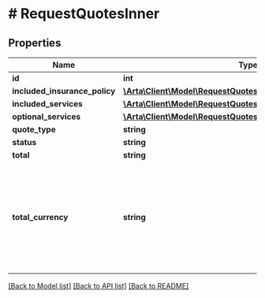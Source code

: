 # # RequestQuotesInner

## Properties

Name | Type | Description | Notes
------------ | ------------- | ------------- | -------------
**id** | **int** |  | [optional]
**included_insurance_policy** | [**\Arta\Client\Model\RequestQuotesInnerIncludedInsurancePolicy**](RequestQuotesInnerIncludedInsurancePolicy.md) |  | [optional]
**included_services** | [**\Arta\Client\Model\RequestQuotesInnerIncludedServicesInner[]**](RequestQuotesInnerIncludedServicesInner.md) |  | [optional]
**optional_services** | [**\Arta\Client\Model\RequestQuotesInnerOptionalServicesInner[]**](RequestQuotesInnerOptionalServicesInner.md) |  | [optional]
**quote_type** | **string** |  | [optional]
**status** | **string** |  | [optional]
**total** | **string** |  | [optional]
**total_currency** | **string** | ISO 4217 three-letter alphabetic currency code. Options are defined in the Currencies metadata endpoint | [optional] [default to 'USD']

[[Back to Model list]](../../README.md#models) [[Back to API list]](../../README.md#endpoints) [[Back to README]](../../README.md)
